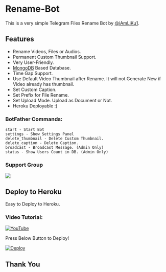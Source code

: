 # Rename-Bot
This is a very simple Telegram Files Rename Bot by [@iAmLiKu1](https://t.me/iAmLiKu1).

## Features
- Rename Videos, Files or Audios.
- Permanent Custom Thumbnail Support.
- Very User-Friendly.
- [MongoDB](https://mongodb.com) Based Database.
- Time Gap Support.
- Use Default Video Thumbnail after Rename. It will not Generate New if Video already has thumbnail.
- Set Custom Caption.
- Set Prefix for File Rename.
- Set Upload Mode. Upload as Document or Not.
- Heroku Deployable :)

### BotFather Commands:
```
start - Start Bot
settings - Show Settings Panel
delete_thumbnail - Delete Custom Thumbnail.
delete_caption - Delete Caption.
broadcast - Broadcast Message. (Admin Only)
status - Show Users Count in DB. (Admin Only)
```

### Support Group
<a href="https://t.me/discuss_group_cs"><img src="https://img.shields.io/badge/Telegram-Join%20Telegram%20Group-blue.svg?logo=telegram"></a>

## Deploy to Heroku
Easy to Deploy to Heroku.

### Video Tutorial:
[![YouTube](https://img.shields.io/badge/YouTube-Video%20Tutorial-red?logo=youtube)](https://youtu.be/edcOa_cZWg4)


Press Below Button to Deploy!

[![Deploy](https://www.herokucdn.com/deploy/button.svg)](https://heroku.com/deploy?template=https://github.com/likucs/Rename-Bot)

## Thank You
